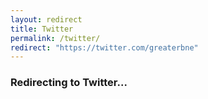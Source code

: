 ```yaml
---
layout: redirect
title: Twitter
permalink: /twitter/
redirect: "https://twitter.com/greaterbne"
---
```


### Redirecting to Twitter...
